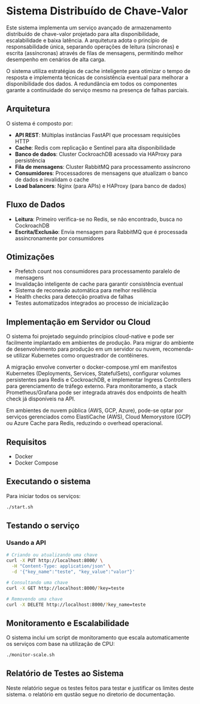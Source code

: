 # Sistema Distribuído de Chave-Valor

Este sistema implementa um serviço avançado de armazenamento distribuído de chave-valor projetado para alta disponibilidade, escalabilidade e baixa latência. A arquitetura adota o princípio de responsabilidade única, separando operações de leitura (síncronas) e escrita (assíncronas) através de filas de mensagens, permitindo melhor desempenho em cenários de alta carga.

O sistema utiliza estratégias de cache inteligente para otimizar o tempo de resposta e implementa técnicas de consistência eventual para melhorar a disponibilidade dos dados. A redundância em todos os componentes garante a continuidade do serviço mesmo na presença de falhas parciais.

## Arquitetura

O sistema é composto por:

- **API REST**: Múltiplas instâncias FastAPI que processam requisições HTTP
- **Cache**: Redis com replicação e Sentinel para alta disponibilidade
- **Banco de dados**: Cluster CockroachDB acessado via HAProxy para persistência
- **Fila de mensagens**: Cluster RabbitMQ para processamento assíncrono
- **Consumidores**: Processadores de mensagens que atualizam o banco de dados e invalidam o cache
- **Load balancers**: Nginx (para APIs) e HAProxy (para banco de dados)

## Fluxo de Dados

- **Leitura**: Primeiro verifica-se no Redis, se não encontrado, busca no CockroachDB
- **Escrita/Exclusão**: Envia mensagem para RabbitMQ que é processada assincronamente por consumidores

## Otimizações

- Prefetch count nos consumidores para processamento paralelo de mensagens
- Invalidação inteligente de cache para garantir consistência eventual
- Sistema de reconexão automática para melhor resiliência
- Health checks para detecção proativa de falhas
- Testes automatizados integrados ao processo de inicialização

## Implementação em Servidor ou Cloud

O sistema foi projetado seguindo princípios cloud-native e pode ser facilmente implantado em ambientes de produção. Para migrar do ambiente de desenvolvimento para produção em um servidor ou nuvem, recomenda-se utilizar Kubernetes como orquestrador de contêineres.

A migração envolve converter o docker-compose.yml em manifestos Kubernetes (Deployments, Services, StatefulSets), configurar volumes persistentes para Redis e CockroachDB, e implementar Ingress Controllers para gerenciamento de tráfego externo. Para monitoramento, a stack Prometheus/Grafana pode ser integrada através dos endpoints de health check já disponíveis na API.

Em ambientes de nuvem pública (AWS, GCP, Azure), pode-se optar por serviços gerenciados como ElastiCache (AWS), Cloud Memorystore (GCP) ou Azure Cache para Redis, reduzindo o overhead operacional.

## Requisitos

- Docker
- Docker Compose

## Executando o sistema

Para iniciar todos os serviços:

```bash
./start.sh
```

## Testando o serviço

### Usando a API

```bash
# Criando ou atualizando uma chave
curl -X PUT http://localhost:8000/ \
  -H "Content-Type: application/json" \
  -d '{"key_name":"teste", "key_value":"valor"}'

# Consultando uma chave
curl -X GET http://localhost:8000/?key=teste

# Removendo uma chave
curl -X DELETE http://localhost:8000/?key_name=teste
```

## Monitoramento e Escalabilidade

O sistema inclui um script de monitoramento que escala automaticamente os serviços com base na utilização de CPU:

```bash
./monitor-scale.sh
``` 

## Relatório de Testes ao Sistema
Neste relatório segue os testes feitos para testar e justificar os limites deste sistema. o relatório em qustão segue no diretorio de documentação.


